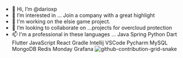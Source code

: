 - 👋 Hi, I’m @darioxp
- 👀 I’m interested in ... Join a company with a great highlight
- 🌱 I'm working on the elsie game project.
- 💞️ I’m looking to collaborate on ...projects for overcloud protection
- 📫 I'm a professional in these languages ...
Java Spring Python Dart Flutter JavaScript React Gradle
Intellij VSCode Pycharm
MySQL MongoDB Redis
Monday Grafana
![github-contribution-grid-snake](https://user-images.githubusercontent.com/115436977/194789158-f0f8e6b4-4793-4ee1-b715-9f0f6b2ada38.svg)
